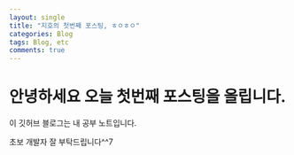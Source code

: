 ```yaml
---
layout: single
title: "지호의 첫번째 포스팅, ㅎㅇㅎㅇ"
categories: Blog
tags: Blog, etc
comments: true
---
```


# 안녕하세요 오늘 첫번째 포스팅을 올립니다. 

이 깃허브 블로그는 내 공부 노트입니다.

초보 개발자 잘 부탁드립니다^^7

